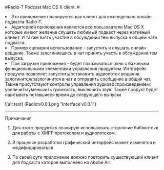 #Radio-T Podcast Mac OS X client. #

<li>Это приложение планируется как клиент для еженедельно онлайн подкаста Radio-T.</li>
<li>Аудиторией приложения являются все пользователи Mac OS X которые имеют желание слушать любимый подкаст через нативный клиент. И также взять участие в обсуждении тем выпуска в общем чате подкаста.</li><li>Пример сценария использование - запустить и слушать онлайн вещание. Также залогинившись в чат принять участь в обсуждении тем выпуска. </li><li>При загрузке приложения - будет показываться окно с базовыми функциональными элементами управления продуктом. Интерфейс продукта позволяет запустить/остановить аудиопоток вещания, залогинится/разлогинится в чат и отправить сообщение в общий чат.  Также присутствуют контролы управления аудиовоспроизведением: увеличить/уменьшить громкость, выключить звук. Также продукт будет ощитывать оставшиеся время до следующего выпуска</li>
	
![alt text] (Radiotv0.0.1.png "Interface v0.0.1")

---
Примичания 

1. Для этого продукта я планирую использовать сторонние библиотеки для работы с XMPP протоколом и аудиопотоком.

2. В процессе разработки графический интерфейс может изменятся и модифицироваться.

3. По своей сути приложение должно повторить существующий клиент для подкаста которое выполнено на Abobe Air.
